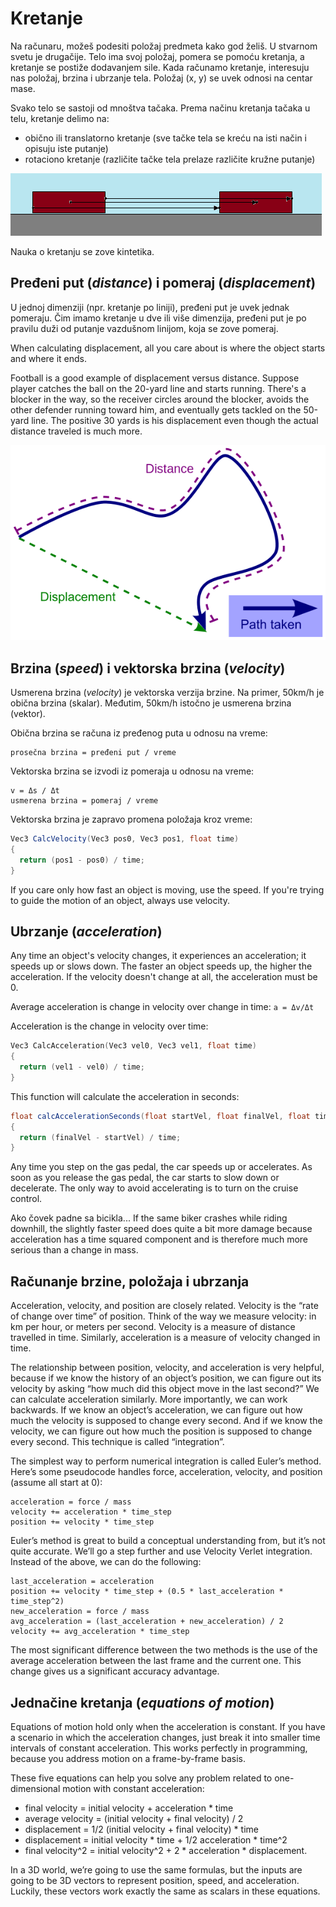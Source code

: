 # Kretanje

Na računaru, možeš podesiti položaj predmeta kako god želiš. U stvarnom svetu je drugačije. Telo ima svoj položaj, pomera se pomoću kretanja, a kretanje se postiže dodavanjem sile. Kada računamo kretanje, interesuju nas položaj, brzina i ubrzanje tela. Položaj (x, y) se uvek odnosi na centar mase.

Svako telo se sastoji od mnoštva tačaka. Prema načinu kretanja tačaka u telu, kretanje delimo na:
* obično ili translatorno kretanje (sve tačke tela se kreću na isti način i opisuju iste putanje)
* rotaciono kretanje (različite tačke tela prelaze različite kružne putanje)

![](slike/translatorno-kretanje.png)

Nauka o kretanju se zove kintetika.

## Pređeni put (*distance*) i pomeraj (*displacement*)

U jednoj dimenziji (npr. kretanje po liniji), pređeni put je uvek jednak pomeraju. Čim imamo kretanje u dve ili više dimenzija, pređeni put je po pravilu duži od putanje vazdušnom linijom, koja se zove pomeraj.

When calculating displacement, all you care about is where the object starts and where it ends.

Football is a good example of displacement versus distance. Suppose player catches the ball on the 20-yard line and starts running. There's a blocker in the way, so the receiver circles around the blocker, avoids the other defender running toward him, and eventually gets tackled on the 50-yard line. The positive 30 yards is his displacement even though the actual distance traveled is much more.

![distance-vs-displacement](slike/distance-vs-displacement.png)

## Brzina (*speed*) i vektorska brzina (*velocity*)

Usmerena brzina (*velocity*) je vektorska verzija brzine. Na primer, 50km/h je obična brzina (skalar). Međutim, 50km/h istočno je usmerena brzina (vektor).

Obična brzina se računa iz pređenog puta u odnosu na vreme:
```
prosečna brzina = pređeni put / vreme
```

Vektorska brzina se izvodi iz pomeraja u odnosu na vreme:
```
v = Δs / Δt
usmerena brzina = pomeraj / vreme
```

Vektorska brzina je zapravo promena položaja kroz vreme:

```java
Vec3 CalcVelocity(Vec3 pos0, Vec3 pos1, float time)
{
  return (pos1 - pos0) / time;
}
```

If you care only how fast an object is moving, use the speed. If you're trying to guide the motion of an object, always use velocity.

## Ubrzanje (*acceleration*)

Any time an object's velocity changes, it experiences an acceleration; it speeds up or slows down. The faster an object speeds up, the higher the acceleration. If the velocity doesn't change at all, the acceleration must be 0.

Average acceleration is change in velocity over change in time:
`a = Δv/Δt`

Acceleration is the change in velocity over time:
```cpp
Vec3 CalcAcceleration(Vec3 vel0, Vec3 vel1, float time)
{
  return (vel1 - vel0) / time;
}
```

This function will calculate the acceleration in seconds:
```java
float calcAccelerationSeconds(float startVel, float finalVel, float time)
{
  return (finalVel - startVel) / time;
}
```

Any time you step on the gas pedal, the car speeds up or accelerates. As soon as you release the gas pedal, the car starts to slow down or decelerate. The only way to avoid accelerating is to turn on the cruise control.

Ako čovek padne sa bicikla... If the same biker crashes while riding downhill, the slightly faster speed does quite a bit more damage because acceleration has a time squared component and is therefore much more serious than a change in mass.

## Računanje brzine, položaja i ubrzanja

Acceleration, velocity, and position are closely related. Velocity is the “rate of change over time” of position. Think of the way we measure velocity: in km per hour, or meters per second. Velocity is a measure of distance travelled in time. Similarly, acceleration is a measure of velocity changed in time.

The relationship between position, velocity, and acceleration is very helpful, because if we know the history of an object’s position, we can figure out its velocity by asking “how much did this object move in the last second?” We can calculate acceleration similarly. More importantly, we can work backwards. If we know an object’s acceleration, we can figure out how much the velocity is supposed to change every second. And if we know the velocity, we can figure out how much the position is supposed to change every second. This technique is called “integration”.

The simplest way to perform numerical integration is called Euler’s method. Here’s some pseudocode handles force, acceleration, velocity, and position (assume all start at 0):
```
acceleration = force / mass
velocity += acceleration * time_step
position += velocity * time_step
```

Euler’s method is great to build a conceptual understanding from, but it’s not quite accurate. We’ll go a step further and use Velocity Verlet integration. Instead of the above, we can do the following:

```
last_acceleration = acceleration
position += velocity * time_step + (0.5 * last_acceleration * time_step^2)
new_acceleration = force / mass
avg_acceleration = (last_acceleration + new_acceleration) / 2
velocity += avg_acceleration * time_step
```

The most significant difference between the two methods is the use of the average acceleration between the last frame and the current one. This change gives us a significant accuracy advantage.

## Jednačine kretanja (*equations of motion*)

Equations of motion hold only when the acceleration is constant. If you have a scenario in which the acceleration changes, just break it into smaller time intervals of constant acceleration. This works perfectly in programming, because you address motion on a frame-by-frame basis.

These five equations can help you solve any problem related to one-dimensional motion with constant acceleration:

* final velocity = initial velocity + acceleration * time
* average velocity = (initial velocity + final velocity) / 2
* displacement = 1/2 (initial velocity + final velocity) * time
* displacement = initial velocity * time + 1/2 acceleration * time^2
* final velocity^2 = initial velocity^2 + 2 * acceleration * displacement.

In a 3D world, we’re going to use the same formulas, but the inputs are going to be 3D vectors to represent position, speed, and acceleration. Luckily, these vectors work exactly the same as scalars in these equations.
